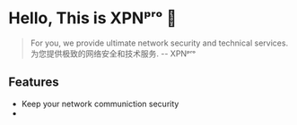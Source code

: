 # Hello, This is XPNᵖʳᵒ 🚀
> For you, we provide ultimate network security and technical services.  
> 为您提供极致的网络安全和技术服务.  -- XPNᵖʳᵒ
> 
## Features
 - Keep your network communiction security
 - 


